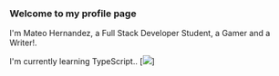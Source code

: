 ### Welcome to my profile page

 I'm Mateo Hernandez, a Full Stack Developer Student, a Gamer and a Writer!.

I'm currently learning TypeScript.. [<img src='https://img.shields.io/badge/TypeScript-007ACC?style=for-the-badge&logo=typescript&logoColor=white' />]



<!--
**Mate444/Mate444** is a ✨ _special_ ✨ repository because its `README.md` (this file) appears on your GitHub profile.

Here are some ideas to get you started:

- 🔭 I’m currently working on ...
- 🌱 I’m currently learning ...
- 👯 I’m looking to collaborate on ...
- 🤔 I’m looking for help with ...
- 💬 Ask me about ...
- 📫 How to reach me: ...
- 😄 Pronouns: ...
- ⚡ Fun fact: ...
-->
